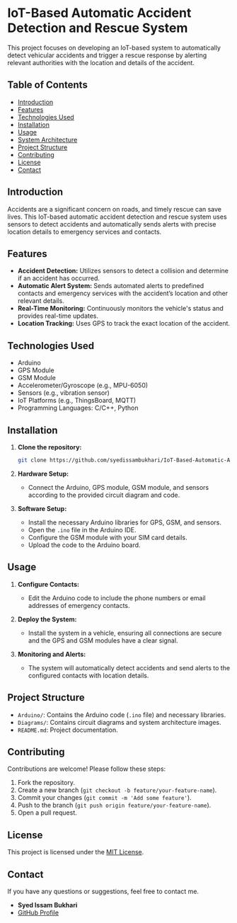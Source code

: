 # IoT-Based Automatic Accident Detection and Rescue System

This project focuses on developing an IoT-based system to automatically detect vehicular accidents and trigger a rescue response by alerting relevant authorities with the location and details of the accident.

## Table of Contents

- [Introduction](#introduction)
- [Features](#features)
- [Technologies Used](#technologies-used)
- [Installation](#installation)
- [Usage](#usage)
- [System Architecture](#system-architecture)
- [Project Structure](#project-structure)
- [Contributing](#contributing)
- [License](#license)
- [Contact](#contact)

## Introduction

Accidents are a significant concern on roads, and timely rescue can save lives. This IoT-based automatic accident detection and rescue system uses sensors to detect accidents and automatically sends alerts with precise location details to emergency services and contacts.

## Features

- **Accident Detection:** Utilizes sensors to detect a collision and determine if an accident has occurred.
- **Automatic Alert System:** Sends automated alerts to predefined contacts and emergency services with the accident’s location and other relevant details.
- **Real-Time Monitoring:** Continuously monitors the vehicle's status and provides real-time updates.
- **Location Tracking:** Uses GPS to track the exact location of the accident.

## Technologies Used

- Arduino
- GPS Module
- GSM Module
- Accelerometer/Gyroscope (e.g., MPU-6050)
- Sensors (e.g., vibration sensor)
- IoT Platforms (e.g., ThingsBoard, MQTT)
- Programming Languages: C/C++, Python

## Installation

1. **Clone the repository:**

    ```bash
    git clone https://github.com/syedissambukhari/IoT-Based-Automatic-Accident-Detection-And-Rescue-system.git
    ```

2. **Hardware Setup:**

    - Connect the Arduino, GPS module, GSM module, and sensors according to the provided circuit diagram and code.

3. **Software Setup:**

    - Install the necessary Arduino libraries for GPS, GSM, and sensors.
    - Open the `.ino` file in the Arduino IDE.
    - Configure the GSM module with your SIM card details.
    - Upload the code to the Arduino board.

## Usage

1. **Configure Contacts:**

    - Edit the Arduino code to include the phone numbers or email addresses of emergency contacts.

2. **Deploy the System:**

    - Install the system in a vehicle, ensuring all connections are secure and the GPS and GSM modules have a clear signal.

3. **Monitoring and Alerts:**

    - The system will automatically detect accidents and send alerts to the configured contacts with location details.



## Project Structure

- `Arduino/`: Contains the Arduino code (`.ino` file) and necessary libraries.
- `Diagrams/`: Contains circuit diagrams and system architecture images.
- `README.md`: Project documentation.

## Contributing

Contributions are welcome! Please follow these steps:

1. Fork the repository.
2. Create a new branch (`git checkout -b feature/your-feature-name`).
3. Commit your changes (`git commit -m 'Add some feature'`).
4. Push to the branch (`git push origin feature/your-feature-name`).
5. Open a pull request.

## License

This project is licensed under the [MIT License](LICENSE).

## Contact

If you have any questions or suggestions, feel free to contact me.

- **Syed Issam Bukhari**
- [GitHub Profile](https://github.com/syedissambukhari)
